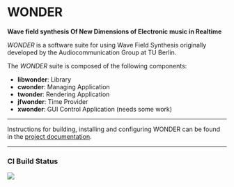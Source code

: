 # **WONDER**
**Wave field synthesis Of New Dimensions of Electronic music in Realtime**

*WONDER* is a software suite for using Wave Field Synthesis originally developed
by the Audiocommunication Group at TU Berlin.

The *WONDER* suite is composed of the following components:

- **libwonder**: Library
- **cwonder**: Managing Application
- **twonder**: Rendering Application
- **jfwonder**: Time Provider
- **xwonder**: GUI Control Application (needs some work)

---

Instructions for building, installing and configuring WONDER can be found in
the [project documentation](https://ntonnaett.github.io/wonder/).

---

### CI Build Status
[![](http://github-actions.40ants.com/ntonnaett/wonder/matrix.svg?only=meson-build)](https://github.com/ntonnaett/wonder)
